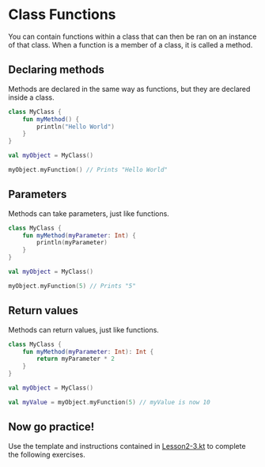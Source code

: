 # Class Functions

You can contain functions within a class that can then be ran on an instance of that class.
When a function is a member of a class, it is called a method.

## Declaring methods

Methods are declared in the same way as functions, but they are declared inside a class.

```kotlin
class MyClass {
    fun myMethod() {
        println("Hello World")
    }
}

val myObject = MyClass()

myObject.myFunction() // Prints "Hello World"
```

## Parameters

Methods can take parameters, just like functions.

```kotlin
class MyClass {
    fun myMethod(myParameter: Int) {
        println(myParameter)
    }
}

val myObject = MyClass()

myObject.myFunction(5) // Prints "5"
```

## Return values

Methods can return values, just like functions.

```kotlin
class MyClass {
    fun myMethod(myParameter: Int): Int {
        return myParameter * 2
    }
}

val myObject = MyClass()

val myValue = myObject.myFunction(5) // myValue is now 10
```

## Now go practice!

Use the template and instructions contained in [Lesson2-3.kt](Lesson2-3.kt) to complete the following exercises.